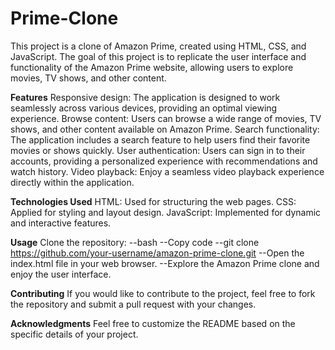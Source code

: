 # Prime-Clone
This project is a clone of Amazon Prime, created using HTML, CSS, and JavaScript. The goal of this project is to replicate the user interface and functionality of the Amazon Prime website, allowing users to explore movies, TV shows, and other content.

**Features**
Responsive design: The application is designed to work seamlessly across various devices, providing an optimal viewing experience.
Browse content: Users can browse a wide range of movies, TV shows, and other content available on Amazon Prime.
Search functionality: The application includes a search feature to help users find their favorite movies or shows quickly.
User authentication: Users can sign in to their accounts, providing a personalized experience with recommendations and watch history.
Video playback: Enjoy a seamless video playback experience directly within the application.


**Technologies Used**
HTML: Used for structuring the web pages.
CSS: Applied for styling and layout design.
JavaScript: Implemented for dynamic and interactive features.


**Usage**
Clone the repository:
--bash
--Copy code
--git clone https://github.com/your-username/amazon-prime-clone.git
--Open the index.html file in your web browser.
--Explore the Amazon Prime clone and enjoy the user interface.


**Contributing**
If you would like to contribute to the project, feel free to fork the repository and submit a pull request with your changes.


**Acknowledgments**
Feel free to customize the README based on the specific details of your project.

